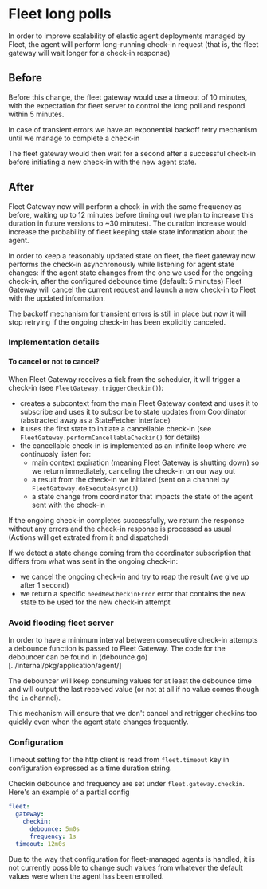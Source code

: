 # Fleet long polls

In order to improve scalability of elastic agent deployments managed by Fleet, the agent will perform long-running check-in request (that is, the fleet gateway will wait longer for a check-in response)


## Before
Before this change, the fleet gateway would use a timeout of 10 minutes, with the expectation for fleet server to control the long poll and respond within 5 minutes.

In case of transient errors we have an exponential backoff retry mechanism until we manage to complete a check-in

The fleet gateway would then wait for a second after a successful check-in before initiating a new check-in with the new agent state.

## After
Fleet Gateway now will perform a check-in with the same frequency as before, waiting up to 12 minutes before timing out (we plan to increase this duration in future versions to ~30 minutes).
The duration increase would increase the probability of fleet keeping stale state information about the agent.

In order to keep a reasonably updated state on fleet, the fleet gateway now performs the check-in asynchronously while listening for agent state changes: if the agent state changes from the one we used for the ongoing check-in, after the configured debounce time (default: 5 minutes) Fleet Gateway will cancel the current request and launch a new check-in to Fleet with the updated information.

The backoff mechanism for transient errors is still in place but now it will stop retrying if the ongoing check-in has been explicitly canceled.

### Implementation details

#### To cancel or not to cancel?
When Fleet Gateway receives a tick from the scheduler, it will trigger a check-in (see `FleetGateway.triggerCheckin()`):

- creates a subcontext from the main Fleet Gateway context and uses it to subscribe and uses it to subscribe to state updates from Coordinator (abstracted away as a StateFetcher interface)
- it uses the first state to initiate a cancellable check-in (see `FleetGateway.performCancellableCheckin()` for details)
- the cancellable check-in is implemented as an infinite loop where we continuosly listen for:
  - main context expiration (meaning Fleet Gateway is shutting down) so we return immediately, canceling the check-in on our way out
  - a result from the check-in we initiated (sent on a channel by `FleetGateway.doExecuteAsync()`)
  - a state change from coordinator that impacts the state of the agent sent with the check-in

If the ongoing check-in completes successfully, we return the response without any errors and the check-in response is processed as usual (Actions will get extrated from it and dispatched)

If we detect a state change coming from the coordinator subscription that differs from what was sent in the ongoing check-in:
  - we cancel the ongoing check-in and try to reap the result (we give up after 1 second)
  - we return a specific `needNewCheckinError` error that contains the new state to be used for the new check-in attempt

### Avoid flooding fleet server
In order to have a minimum interval between consecutive check-in attempts a debounce function is passed to Fleet Gateway.
The code for the debouncer can be found in (debounce.go)[../internal/pkg/application/agent/]

The debouncer will keep consuming values for at least the debounce time and will output the last received value (or not at all if no value comes though the `in` channel).

This mechanism will ensure that we don't cancel and retrigger checkins too quickly even when the agent state changes frequently.

### Configuration
Timeout setting for the http client is read from `fleet.timeout` key in configuration expressed as a time duration string.

Checkin debounce and frequency are set under `fleet.gateway.checkin`.
Here's an example of a partial config
```yaml
fleet:
  gateway:
    checkin:
      debounce: 5m0s
      frequency: 1s
  timeout: 12m0s
```

Due to the way that configuration for fleet-managed agents is handled, it is not currently possible to change such values from whatever the default values were when the agent has been enrolled.